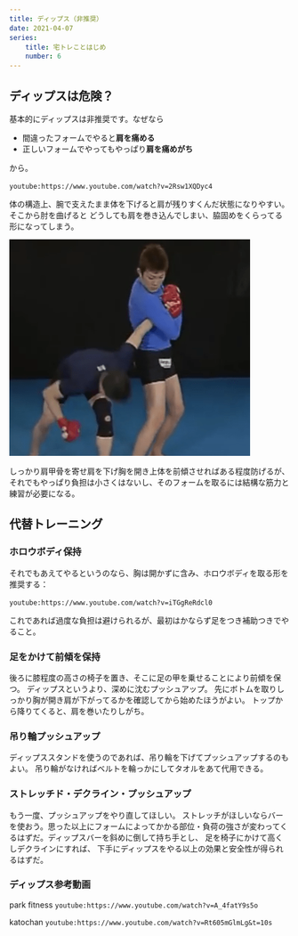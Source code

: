 ```yaml
---
title: ディップス（非推奨）
date: 2021-04-07
series:
    title: 宅トレことはじめ
    number: 6
---
```


## ディップスは危険？
基本的にディップスは<Asc256>非推奨</Asc256>です。なぜなら

- 間違ったフォームでやると**肩を痛める**
- 正しいフォームでやってもやっぱり**肩を痛めがち**

から。

`youtube:https://www.youtube.com/watch?v=2Rsw1XQDyc4`

体の構造上、腕で支えたまま体を下げると肩が残りすくんだ状態になりやすい。そこから肘を曲げると
どうしても肩を巻き込んでしまい、脇固めをくらってる形になってしまう。

![wakigatame](./wakigatame.png)

しっかり肩甲骨を寄せ肩を下げ胸を開き上体を前傾させればある程度防げるが、
それでもやっぱり負担は小さくはないし、そのフォームを取るには結構な筋力と練習が必要になる。


## 代替トレーニング
### ホロウボディ保持
それでもあえてやるというのなら、胸は開かずに含み、ホロウボディを取る形を推奨する：

`youtube:https://www.youtube.com/watch?v=iTGgReRdcl0`

これであれば過度な負担は避けられるが、最初はかならず足をつき補助つきでやること。

### 足をかけて前傾を保持
後ろに膝程度の高さの椅子を置き、そこに足の甲を乗せることにより前傾を保つ。
ディップスというより、深めに沈むプッシュアップ。
先にボトムを取りしっかり胸が開き肩が下がってるかを確認してから始めたほうがよい。
トップから降りてくると、肩を巻いたりしがち。

### 吊り輪プッシュアップ
ディップススタンドを使うのであれば、吊り輪を下げてプッシュアップするのもよい。
吊り輪がなければベルトを輪っかにしてタオルをあて代用できる。

### ストレッチド・デクライン・プッシュアップ
もう一度、プッシュアップをやり直してほしい。
ストレッチがほしいならバーを使おう。思った以上にフォームによってかかる部位・負荷の強さが変わってくるはずだ。ディップスバーを斜めに倒して持ち手とし、
足を椅子にかけて高くしデクラインにすれば、
下手にディップスをやる以上の効果と安全性が得られるはずだ。

### ディップス参考動画
park fitness
`youtube:https://www.youtube.com/watch?v=A_4fatY9s5o`

katochan
`youtube:https://www.youtube.com/watch?v=Rt605mGlmLg&t=10s`
